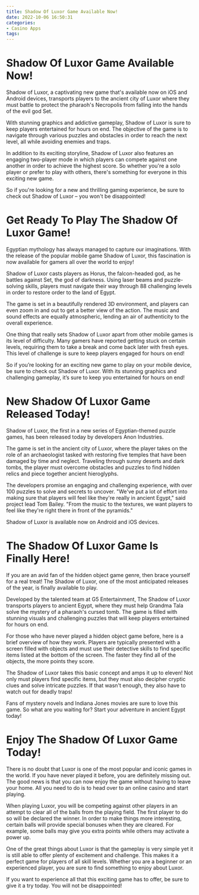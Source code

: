 ```yaml
---
title: Shadow Of Luxor Game Available Now!
date: 2022-10-06 16:50:31
categories:
- Casino Apps
tags:
---
```



#  Shadow Of Luxor Game Available Now!

Shadow of Luxor, a captivating new game that's available now on iOS and Android devices, transports players to the ancient city of Luxor where they must battle to protect the pharaoh's Necropolis from falling into the hands of the evil god Set.

With stunning graphics and addictive gameplay, Shadow of Luxor is sure to keep players entertained for hours on end. The objective of the game is to navigate through various puzzles and obstacles in order to reach the next level, all while avoiding enemies and traps.

In addition to its exciting storyline, Shadow of Luxor also features an engaging two-player mode in which players can compete against one another in order to achieve the highest score. So whether you're a solo player or prefer to play with others, there's something for everyone in this exciting new game.

So if you're looking for a new and thrilling gaming experience, be sure to check out Shadow of Luxor – you won't be disappointed!

#  Get Ready To Play The Shadow Of Luxor Game!

Egyptian mythology has always managed to capture our imaginations. With the release of the popular mobile game Shadow of Luxor, this fascination is now available for gamers all over the world to enjoy!

Shadow of Luxor casts players as Horus, the falcon-headed god, as he battles against Set, the god of darkness. Using laser beams and puzzle-solving skills, players must navigate their way through 88 challenging levels in order to restore order to the land of Egypt.

The game is set in a beautifully rendered 3D environment, and players can even zoom in and out to get a better view of the action. The music and sound effects are equally atmospheric, lending an air of authenticity to the overall experience.

One thing that really sets Shadow of Luxor apart from other mobile games is its level of difficulty. Many gamers have reported getting stuck on certain levels, requiring them to take a break and come back later with fresh eyes. This level of challenge is sure to keep players engaged for hours on end!

So if you’re looking for an exciting new game to play on your mobile device, be sure to check out Shadow of Luxor. With its stunning graphics and challenging gameplay, it’s sure to keep you entertained for hours on end!

#  New Shadow Of Luxor Game Released Today!

Shadow of Luxor, the first in a new series of Egyptian-themed puzzle games, has been released today by developers Anon Industries.

The game is set in the ancient city of Luxor, where the player takes on the role of an archaeologist tasked with restoring five temples that have been damaged by time and neglect. Traveling through sunny deserts and dark tombs, the player must overcome obstacles and puzzles to find hidden relics and piece together ancient hieroglyphs.

The developers promise an engaging and challenging experience, with over 100 puzzles to solve and secrets to uncover. "We've put a lot of effort into making sure that players will feel like they're really in ancient Egypt," said project lead Tom Bailey. "From the music to the textures, we want players to feel like they're right there in front of the pyramids."

Shadow of Luxor is available now on Android and iOS devices.

#  The Shadow Of Luxor Game Is Finally Here!

If you are an avid fan of the hidden object game genre, then brace yourself for a real treat! The Shadow of Luxor, one of the most anticipated releases of the year, is finally available to play.

Developed by the talented team at G5 Entertainment, The Shadow of Luxor transports players to ancient Egypt, where they must help Grandma Tala solve the mystery of a pharaoh's cursed tomb. The game is filled with stunning visuals and challenging puzzles that will keep players entertained for hours on end.

For those who have never played a hidden object game before, here is a brief overview of how they work. Players are typically presented with a screen filled with objects and must use their detective skills to find specific items listed at the bottom of the screen. The faster they find all of the objects, the more points they score.

The Shadow of Luxor takes this basic concept and amps it up to eleven! Not only must players find specific items, but they must also decipher cryptic clues and solve intricate puzzles. If that wasn't enough, they also have to watch out for deadly traps!

Fans of mystery novels and Indiana Jones movies are sure to love this game. So what are you waiting for? Start your adventure in ancient Egypt today!

#  Enjoy The Shadow Of Luxor Game Today!

There is no doubt that Luxor is one of the most popular and iconic games in the world. If you have never played it before, you are definitely missing out. The good news is that you can now enjoy the game without having to leave your home. All you need to do is to head over to an online casino and start playing.

When playing Luxor, you will be competing against other players in an attempt to clear all of the balls from the playing field. The first player to do so will be declared the winner. In order to make things more interesting, certain balls will provide special bonuses when they are cleared. For example, some balls may give you extra points while others may activate a power up.

One of the great things about Luxor is that the gameplay is very simple yet it is still able to offer plenty of excitement and challenge. This makes it a perfect game for players of all skill levels. Whether you are a beginner or an experienced player, you are sure to find something to enjoy about Luxor.

If you want to experience all that this exciting game has to offer, be sure to give it a try today. You will not be disappointed!
